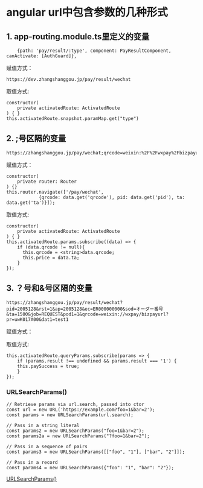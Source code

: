 # angular url中包含参数的几种形式

## 1. app-routing.module.ts里定义的变量

        {path: 'pay/result/:type', component: PayResultComponent, canActivate: [AuthGuard]},

赋值方式：

    https://dev.zhangshanggou.jp/pay/result/wechat

取值方式:

    constructor(
        private activatedRoute: ActivatedRoute
    ) { }
    this.activatedRoute.snapshot.paramMap.get("type")

## 2. ;号区隔的变量

    https://zhangshanggou.jp/pay/wechat;qrcode=weixin:%2F%2Fwxpay%2Fbizpayurl%3Fpr%3DkVrSjUpzz;pid=33560251;ta=201

赋值方式：

    constructor(
        private router: Router
    ) {}
    this.router.navigate(['/pay/wechat',
                {qrcode: data.get('qrcode'), pid: data.get('pid'), ta: data.get('ta')}]);

取值方式:

    constructor(
        private activatedRoute: ActivatedRoute
    ) { }
    this.activatedRoute.params.subscribe((data) => {
        if (data.qrcode != null){
          this.qrcode = <string>data.qrcode;
          this.price = data.ta;
        }
    });

## 3. ？号和&号区隔的变量

    https://zhangshanggou.jp/pay/result/wechat?pid=2005128&rst=1&ap=2005128&ec=ER000000000&sod=オーダー番号 &ta=1500&job=REQUEST&pod1=1&qrcode=weixin://wxpay/bizpayurl?pr=uwK017A00&dat1=test1

赋值方式：

取值方式:

    this.activatedRoute.queryParams.subscribe(params => {
        if (params.result !== undefined && params.result === '1') {
        this.paySuccess = true;
        }
    });

### URLSearchParams()

    // Retrieve params via url.search, passed into ctor
    const url = new URL('https://example.com?foo=1&bar=2');
    const params = new URLSearchParams(url.search);

    // Pass in a string literal
    const params2 = new URLSearchParams("foo=1&bar=2");
    const params2a = new URLSearchParams("?foo=1&bar=2");

    // Pass in a sequence of pairs
    const params3 = new URLSearchParams([["foo", "1"], ["bar", "2"]]);

    // Pass in a record
    const params4 = new URLSearchParams({"foo": "1", "bar": "2"});

[URLSearchParams()](https://developer.mozilla.org/en-US/docs/Web/API/URLSearchParams/URLSearchParams)
